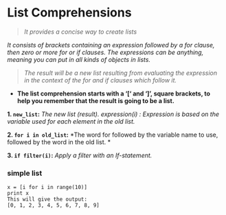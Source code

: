 # List Comprehensions

> *It provides a concise way to create lists*

*It consists of brackets containing an expression followed by a for clause, then zero or more for or if clauses. The expressions can be anything, meaning you can put in all kinds of objects in lists.*

> *The result will be a new list resulting from evaluating the expression in the context of the for and if clauses which follow it.*


* **The list comprehension starts with a ‘[‘ and ‘]’, square brackets, to help you remember that the result is going to be a list.**


**1. `new_list`:** *The new list (result).
expression(i) : Expression is based on the variable used for each element in the old list.*


**2. `for i in old_list`:** *The word for followed by the variable name to use, followed by the word in the old list.
*

**3. `if filter(i)`:** *Apply a filter with an If-statement.*


### simple list

```
x = [i for i in range(10)]
print x
This will give the output:
[0, 1, 2, 3, 4, 5, 6, 7, 8, 9]
```

















